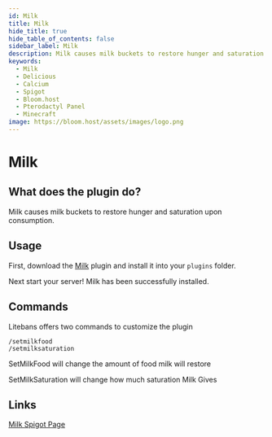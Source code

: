```yaml
---
id: Milk
title: Milk
hide_title: true
hide_table_of_contents: false
sidebar_label: Milk
description: Milk causes milk buckets to restore hunger and saturation upon consumption
keywords:
  - Milk
  - Delicious
  - Calcium
  - Spigot
  - Bloom.host
  - Pterodactyl Panel
  - Minecraft
image: https://bloom.host/assets/images/logo.png
---
```

# **Milk**

## What does the plugin do?

Milk causes milk buckets to restore hunger and saturation upon consumption.

## Usage
First, download the [Milk](https://www.spigotmc.org/resources/milk.84531/) plugin and install it into your `plugins` folder.   

Next start your server! Milk has been successfully installed.

## Commands
Litebans offers two commands to customize the plugin
```
/setmilkfood
/setmilksaturation
```
SetMilkFood will change the amount of food milk will restore

SetMilkSaturation will change how much saturation Milk Gives


## Links

[Milk Spigot Page](https://www.spigotmc.org/resources/milk.84531/)


